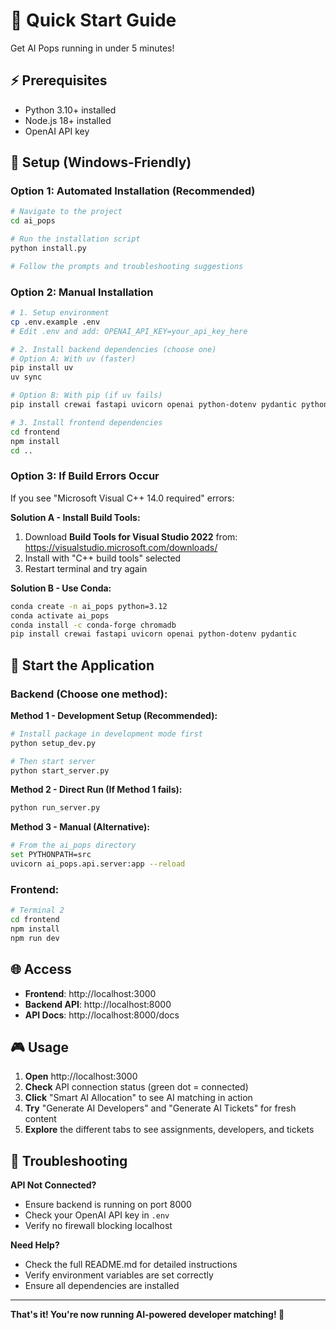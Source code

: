 # 🚀 Quick Start Guide

Get AI Pops running in under 5 minutes!

## ⚡ Prerequisites

- Python 3.10+ installed
- Node.js 18+ installed  
- OpenAI API key

## 🔧 Setup (Windows-Friendly)

### Option 1: Automated Installation (Recommended)

```bash
# Navigate to the project
cd ai_pops

# Run the installation script
python install.py

# Follow the prompts and troubleshooting suggestions
```

### Option 2: Manual Installation

```bash
# 1. Setup environment
cp .env.example .env
# Edit .env and add: OPENAI_API_KEY=your_api_key_here

# 2. Install backend dependencies (choose one)
# Option A: With uv (faster)
pip install uv
uv sync

# Option B: With pip (if uv fails)
pip install crewai fastapi uvicorn openai python-dotenv pydantic python-multipart requests

# 3. Install frontend dependencies
cd frontend
npm install
cd ..
```

### Option 3: If Build Errors Occur

If you see "Microsoft Visual C++ 14.0 required" errors:

**Solution A - Install Build Tools:**
1. Download **Build Tools for Visual Studio 2022** from:
   https://visualstudio.microsoft.com/downloads/
2. Install with "C++ build tools" selected
3. Restart terminal and try again

**Solution B - Use Conda:**
```bash
conda create -n ai_pops python=3.12
conda activate ai_pops
conda install -c conda-forge chromadb
pip install crewai fastapi uvicorn openai python-dotenv pydantic
```

## 🚀 Start the Application

### Backend (Choose one method):

**Method 1 - Development Setup (Recommended):**
```bash
# Install package in development mode first
python setup_dev.py

# Then start server
python start_server.py
```

**Method 2 - Direct Run (If Method 1 fails):**
```bash
python run_server.py
```

**Method 3 - Manual (Alternative):**
```bash
# From the ai_pops directory
set PYTHONPATH=src
uvicorn ai_pops.api.server:app --reload
```

### Frontend:
```bash
# Terminal 2
cd frontend
npm install
npm run dev
```

## 🌐 Access

- **Frontend**: http://localhost:3000
- **Backend API**: http://localhost:8000
- **API Docs**: http://localhost:8000/docs

## 🎮 Usage

1. **Open** http://localhost:3000
2. **Check** API connection status (green dot = connected)
3. **Click** "Smart AI Allocation" to see AI matching in action
4. **Try** "Generate AI Developers" and "Generate AI Tickets" for fresh content
5. **Explore** the different tabs to see assignments, developers, and tickets

## 🔧 Troubleshooting

**API Not Connected?**
- Ensure backend is running on port 8000
- Check your OpenAI API key in `.env`
- Verify no firewall blocking localhost

**Need Help?**
- Check the full README.md for detailed instructions
- Verify environment variables are set correctly
- Ensure all dependencies are installed

---

**That's it! You're now running AI-powered developer matching! 🎉**